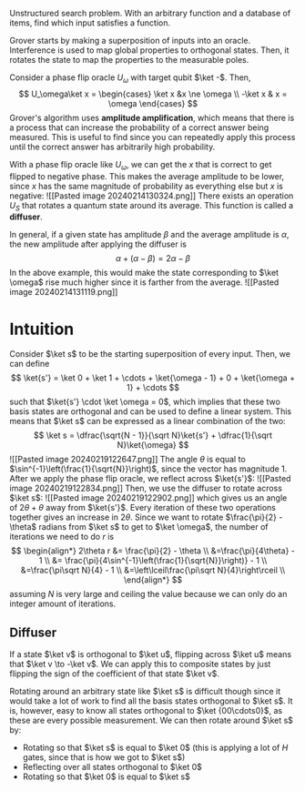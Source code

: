 Unstructured search problem. With an arbitrary function and a database of items, find which input satisfies a function.

Grover starts by making a superposition of inputs into an oracle. Interference is used to map global properties to orthogonal states. Then, it rotates the state to map the properties to the measurable poles.

Consider a phase flip oracle $U_\omega$ with target qubit $\ket -$. Then,
$$
U_\omega\ket x = \begin{cases}
\ket x &x \ne \omega \\
-\ket x & x = \omega
\end{cases}
$$
Grover's algorithm uses **amplitude amplification**, which means that there is a process that can increase the probability of a correct answer being measured. This is useful to find since you can repeatedly apply this process until the correct answer has arbitrarily high probability.

With a phase flip oracle like $U_\omega$, we can get the $x$ that is correct to get flipped to negative phase. This makes the average amplitude to be lower, since $x$ has the same magnitude of probability as everything else but $x$ is negative:
![[Pasted image 20240214130324.png]]
There exists an operation $U_S$ that rotates a quantum state around its average. This function is called a **diffuser**.

In general, if a given state has amplitude $\beta$ and the average amplitude is $\alpha$, the new amplitude after applying the diffuser is
$$
\alpha + (\alpha - \beta) = 2\alpha - \beta
$$
In the above example, this would make the state corresponding to $\ket \omega$ rise much higher since it is farther from the average.
![[Pasted image 20240214131119.png]]

# Intuition
Consider $\ket s$ to be the starting superposition of every input. Then, we can define
$$
\ket{s'} = \ket 0 + \ket 1 + \cdots + \ket{\omega - 1} + 0 + \ket{\omega + 1} + \cdots
$$
such that $\ket{s'} \cdot \ket \omega = 0$, which implies that these two basis states are orthogonal and can be used to define a linear system. This means that $\ket s$ can be expressed as a linear combination of the two:
$$
\ket s = \dfrac{\sqrt{N - 1}}{\sqrt N}\ket{s'} + \dfrac{1}{\sqrt N}\ket{\omega}
$$
![[Pasted image 20240219122647.png]]
The angle $\theta$ is equal to $\sin^{-1}\left(\frac{1}{\sqrt{N}}\right)$, since the vector has magnitude 1.
After we apply the phase flip oracle, we reflect across $\ket{s'}$:
![[Pasted image 20240219122834.png]]
Then, we use the diffuser to rotate across $\ket s$:
![[Pasted image 20240219122902.png]]
which gives us an angle of $2\theta + \theta$ away from $\ket{s'}$. Every iteration of these two operations together gives an increase in $2\theta$. Since we want to rotate $\frac{\pi}{2} - \theta$ radians from $\ket s$ to get to $\ket \omega$, the number of iterations we need to do $r$ is
$$
\begin{align*}
2\theta r &= \frac{\pi}{2} - \theta \\
&=\frac{\pi}{4\theta} -  1 \\
&= \frac{\pi}{4\sin^{-1}\left(\frac{1}{\sqrt{N}}\right)} - 1 \\
&=\frac{\pi\sqrt N}{4} - 1 \\
&=\left\lceil\frac{\pi\sqrt N}{4}\right\rceil \\
\end{align*}
$$
assuming $N$ is very large and ceiling the value because we can only do an integer amount of iterations.

## Diffuser
If a state $\ket v$ is orthogonal to $\ket u$, flipping across $\ket u$ means that $\ket v \to -\ket v$. We can apply this to composite states by just flipping the sign of the coefficient of that state $\ket v$.

Rotating around an arbitrary state like $\ket s$ is difficult though since it would take a lot of work to find all the basis states orthogonal to $\ket s$. It is, however, easy to know all states orthogonal to $\ket {00\cdots0}$, as these are every possible measurement.
We can then rotate around $\ket s$ by:
- Rotating so that $\ket s$ is equal to $\ket 0$ (this is applying a lot of $H$ gates, since that is how we got to $\ket s$)
- Reflecting over all states orthogonal to $\ket 0$
- Rotating so that $\ket 0$ is equal to $\ket s$
